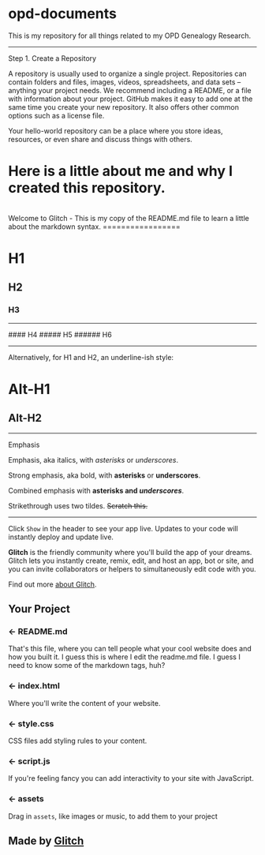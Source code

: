 # opd-documents
This is my repository for all things related to my OPD Genealogy Research.
<hr />
Step 1. Create a Repository

A repository is usually used to organize a single project. Repositories can contain folders and files, images, videos, spreadsheets, and data sets – anything your project needs. We recommend including a README, or a file with information about your project. GitHub makes it easy to add one at the same time you create your new repository. It also offers other common options such as a license file.

Your hello-world repository can be a place where you store ideas, resources, or even share and discuss things with others.
# Here is a little about me and why I created this repository.
<br />
Welcome to Glitch - This is my copy of the README.md file to learn a little about the markdown syntax.
=================

# H1
## H2
### H3
<hr />
#### H4
##### H5
###### H6
<hr align="left" width="100%" size="10" color="#333333" />
Alternatively, for H1 and H2, an underline-ish style:

Alt-H1
======

Alt-H2
------
___
Emphasis

Emphasis, aka italics, with *asterisks* or _underscores_.

Strong emphasis, aka bold, with **asterisks** or __underscores__.

Combined emphasis with **asterisks and _underscores_**.

Strikethrough uses two tildes. ~~Scratch this.~~
___


Click `Show` in the header to see your app live. Updates to your code will instantly deploy and update live.

**Glitch** is the friendly community where you'll build the app of your dreams. Glitch lets you instantly create, remix, edit, and host an app, bot or site, and you can invite collaborators or helpers to simultaneously edit code with you.

Find out more [about Glitch](https://glitch.com/about).


Your Project
------------

### ← README.md

That's this file, where you can tell people what your cool website does and how you built it. I guess this is where I edit the readme.md file. I guess I need to know some of the markdown tags, huh?

### ← index.html

Where you'll write the content of your website. 

### ← style.css

CSS files add styling rules to your content.

### ← script.js

If you're feeling fancy you can add interactivity to your site with JavaScript.

### ← assets

Drag in `assets`, like images or music, to add them to your project

Made by [Glitch](https://glitch.com/)
-------------------
